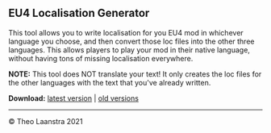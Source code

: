 ## EU4 Localisation Generator
This tool allows you to write localisation for you EU4 mod in whichever language you choose, and then convert those loc files into the other three languages. This allows players to play your mod in their native language, without having tons of missing localisation everywhere.

**NOTE:** This tool does NOT translate your text! It only creates the loc files for the other languages with the text that you've already written.

**Download:** [latest version](https://github.com/theolaa/EU4-Localisation-Converter/releases/tag/v0.3-alpha) | [old versions](https://github.com/theolaa/EU4-Localisation-Converter/releases)

<hr>

&copy; Theo Laanstra 2021
